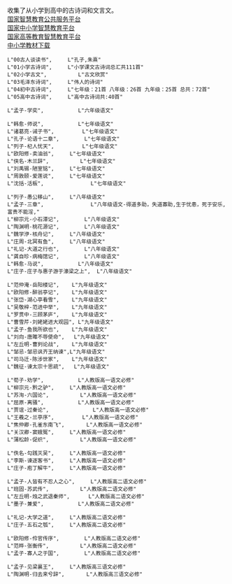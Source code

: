 收集了从小学到高中的古诗词和文言文。 <br>
[国家智慧教育公共服务平台](https://www.smartedu.cn/) <br>
[国家中小学智慧教育平台](https://www.smartedu.cn/home/province?name=%E4%B8%AD%E5%B0%8F%E5%AD%A6) <br>
[国家高等教育智慧教育平台](https://higher.smartedu.cn/) <br>
[中小学教材下载](https://basic.smartedu.cn/tchMaterial)

  	L"00古人谈读书",		L"孔子,朱熹"	
	L"01小学古诗词",		L"小学课文古诗词总汇共111首"
	L"02小学古文",			L"古文欣赏"	
	L"03毛泽东诗词",		L"伟人的诗词"	
	L"04初中古诗词",		L"七年级：21首 八年级：26首 九年级：25首 总共：72首"	
	L"05高中古诗词",		L"高中古诗词共:40首"	

	L"孟子-学奕",			L"六年级语文"

	L"韩愈-师说",			L"七年级语文"
	L"诸葛亮-诫子书",	    	L"七年级语文"
	L"孔子-论语十二章",		L"七年级语文"
	L"列子-杞人忧天",	    	L"七年级语文"
	L"欧阳修-卖油翁",		L"七年级语文"
	L"侠名-木兰辞",			L"七年级语文"
	L"刘禹锡-陋室铭",		L"七年级语文"
	L"周敦颐-爱莲说",		L"七年级语文"
	L"沈括-活板",		    	L"七年级语文"

	L"列子-愚公移山",		L"八年级语文"
	L"孟子-三章",		    	L"八年级语文-得道多助，失道寡助,生于忧患，死于安乐,富贵不能淫,"
	L"柳宗元-小石潭记",		L"八年级语文"
	L"陶渊明-桃花源记",		L"八年级语文"
	L"魏学洢-核舟记",		L"八年级语文"
	L"庄周-北冥有鱼",		L"八年级语文"
	L"礼记-大道之行也",		L"八年级语文"
	L"龚自珍-病梅馆记",		L"八年级语文"
	L"韩愈-马说",			L"八年级语文"
	L"庄子-庄子与惠子游于濠梁之上",	L"八年级语文"

	L"范仲淹-岳阳楼记",	L"九年级语文"
	L"欧阳修-醉翁亭记",	L"九年级语文"
	L"张岱-湖心亭看雪",	L"九年级语文"
	L"吴敬梓-范进中举",	L"九年级语文"
	L"罗贯中-三顾茅庐",	L"九年级语文"
	L"曹雪芹-刘姥姥进大观园",	L"九年级语文"
	L"孟子-鱼我所欲也",	L"九年级语文"
	L"刘向-唐雎不辱使命",	L"九年级语文"
	L"左丘明-曹刿论战",	L"九年级语文"
	L"邹忌-邹忌讽齐王纳谏",L"九年级语文"
	L"司马迁-陈涉世家",	L"九年级语文"
	L"魏征-谏太宗十思疏",	L"九年级语文"

	L"荀子-劝学",			L"人教版高一语文必修"
	L"柳宗元-黔之驴",		L"人教版高一语文必修"
	L"苏洵-六国论",			L"人教版高一语文必修"
	L"屈原-离骚",			L"人教版高一语文必修"
	L"贾谊-过秦论",	    		L"人教版高一语文必修"
	L"王羲之-兰亭序",	    	L"人教版高一语文必修"
	L"焦仲卿-孔雀东南飞",		L"人教版高一语文必修"
	L"关汉卿-窦娥冤",		L"人教版高一语文必修"
	L"蒲松龄-促织",			L"人教版高一语文必修"

	L"佚名-勾践灭吴",		L"人教版高一语文必修"
	L"李斯-谏逐客书",		L"人教版高一语文必修"
	L"庄子-庖丁解牛",		L"人教版高一语文必修"

	L"孟子-人皆有不忍人之心",		L"人教版高二语文必修"
	L"班固-苏武传",			L"人教版高二语文必修"
	L"左丘明-烛之武退秦师",		L"人教版高二语文必修"
	L"墨子-兼爱",			L"人教版高二语文必修"
	
	L"礼记-大学之道",		L"人教版高二语文必修"
	L"庄子-五石之瓠",		L"人教版高二语文必修"

	L"欧阳修-伶官传序",		L"人教版高二语文必修"
	L"范晔-张衡传",			L"人教版高二语文必修"
	L"孟子-寡人之于国",		L"人教版高二语文必修"

	L"孟子-见梁襄王",	   	L"人教版高三语文必修"
	L"陶渊明-归去来兮辞",		L"人教版高三语文必修"
